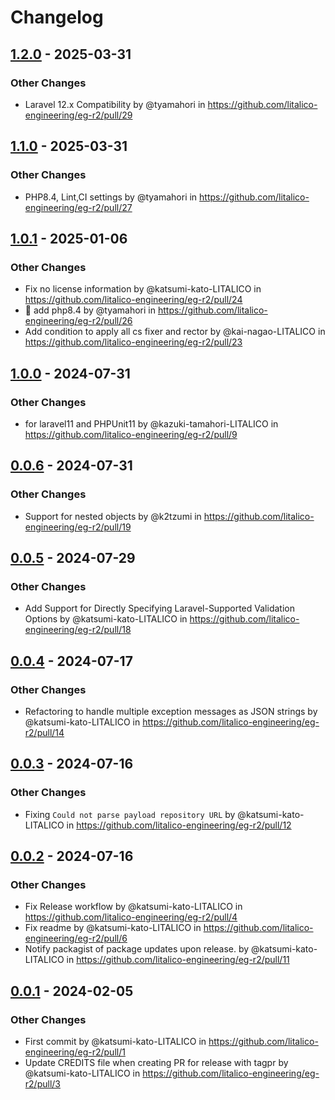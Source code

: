 # Changelog

## [1.2.0](https://github.com/litalico-engineering/eg-r2/compare/1.1.0...1.2.0) - 2025-03-31
### Other Changes
- Laravel 12.x Compatibility by @tyamahori in https://github.com/litalico-engineering/eg-r2/pull/29

## [1.1.0](https://github.com/litalico-engineering/eg-r2/compare/1.0.1...1.1.0) - 2025-03-31
### Other Changes
- PHP8.4, Lint,CI settings by @tyamahori in https://github.com/litalico-engineering/eg-r2/pull/27

## [1.0.1](https://github.com/litalico-engineering/eg-r2/compare/1.0.0...1.0.1) - 2025-01-06
### Other Changes
- Fix no license information by @katsumi-kato-LITALICO in https://github.com/litalico-engineering/eg-r2/pull/24
- :construction_worker: add php8.4 by @tyamahori in https://github.com/litalico-engineering/eg-r2/pull/26
- Add condition to apply all cs fixer and rector by @kai-nagao-LITALICO in https://github.com/litalico-engineering/eg-r2/pull/23

## [1.0.0](https://github.com/litalico-engineering/eg-r2/compare/0.0.6...1.0.0) - 2024-07-31
### Other Changes
- for laravel11 and PHPUnit11 by @kazuki-tamahori-LITALICO in https://github.com/litalico-engineering/eg-r2/pull/9

## [0.0.6](https://github.com/litalico-engineering/eg-r2/compare/0.0.5...0.0.6) - 2024-07-31
### Other Changes
- Support for nested objects by @k2tzumi in https://github.com/litalico-engineering/eg-r2/pull/19

## [0.0.5](https://github.com/litalico-engineering/eg-r2/compare/0.0.4...0.0.5) - 2024-07-29
### Other Changes
- Add Support for Directly Specifying Laravel-Supported Validation Options by @katsumi-kato-LITALICO in https://github.com/litalico-engineering/eg-r2/pull/18

## [0.0.4](https://github.com/litalico-engineering/eg-r2/compare/0.0.3...0.0.4) - 2024-07-17
### Other Changes
- Refactoring to handle multiple exception messages as JSON strings by @katsumi-kato-LITALICO in https://github.com/litalico-engineering/eg-r2/pull/14

## [0.0.3](https://github.com/litalico-engineering/eg-r2/compare/0.0.2...0.0.3) - 2024-07-16
### Other Changes
- Fixing `Could not parse payload repository URL` by @katsumi-kato-LITALICO in https://github.com/litalico-engineering/eg-r2/pull/12

## [0.0.2](https://github.com/litalico-engineering/eg-r2/compare/0.0.1...0.0.2) - 2024-07-16
### Other Changes
- Fix Release workflow by @katsumi-kato-LITALICO in https://github.com/litalico-engineering/eg-r2/pull/4
- Fix readme by @katsumi-kato-LITALICO in https://github.com/litalico-engineering/eg-r2/pull/6
- Notify packagist of package updates upon release. by @katsumi-kato-LITALICO in https://github.com/litalico-engineering/eg-r2/pull/11

## [0.0.1](https://github.com/litalico-engineering/eg-r2/commits/0.0.1) - 2024-02-05
### Other Changes
- First commit by @katsumi-kato-LITALICO in https://github.com/litalico-engineering/eg-r2/pull/1
- Update CREDITS file when creating PR for release with tagpr by @katsumi-kato-LITALICO in https://github.com/litalico-engineering/eg-r2/pull/3
